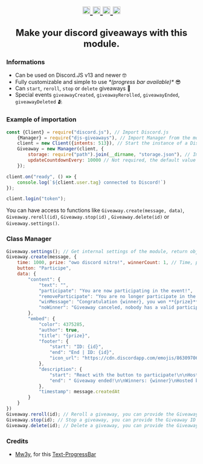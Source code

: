 <br>
<p align="center" style="font-size: 24px;">
  <a href="https://npmjs.com/djs-giveaways/">
    <img height="20" alt="npm" src="https://badgen.net/badge/install/djs-giveaways/red?icon=npm" target="_blank" />
  </a>
  <a href="https://npmjs.com/djs-giveaways/">
    <img height="20" alt="dt" src="https://img.shields.io/npm/dt/djs-giveaways?color=orange" target="_blank" />
  </a>
  <a href="https://github.com/FreiikDev/djs-giveaways/">
    <img height="20" alt="gh" src="https://badgen.net/badge/Freiik/djs-giveaways/yellow?icon=github" target="_blank" />
  </a>
  <a href="https://npmjs.com/djs-giveaways/">
    <img height="20" alt="v" src="https://img.shields.io/npm/v/djs-giveaways?color=green" target="_blank" />
  </a>
  </br>
  </br>
  <b>Make your discord giveaways with this module.</b>
</p>

### Informations

- Can be used on Discord.JS v13 and newer 🤓
- Fully customizable and simple to use _\*(progress bar available)\*_ 😎
- Can `start`, `reroll`, `stop` or `delete` giveaways 🎉
- Special events `giveawayCreated`, `giveawayRerolled`, `giveawayEnded`, `giveawayDeleted` 🫂

### Example of importation

```js
const {Client} = require("discord.js"), // Import Discord.js
    {Manager} = require("djs-giveaways"), // Import Manager from the module djs-giveaways
    client = new Client({intents: 513}), // Start the instance of a Discord Client with GUILDS & GUILDS_MESSAGES intents
    Giveaway = new Manager(client, {
        storage: require("path").join(__dirname, "storage.json"), // Import Storage, you must have a json file with contains a array "[]"
        updateCountdownEvery: 10000 // Not required, the default value is 30000 (ms)
    });

client.on("ready", () => {
    console.log(`${client.user.tag} connected to Discord!`)
});

client.login("token");
```

You can have access to functions like `Giveaway.create(message, data)`, `Giveaway.reroll(id)`, `Giveaway.stop(id)`
, `Giveaway.delete(id)` or `Giveaway.settings()`.

### Class Manager

```js
Giveaway.settings(); // Get internal settings of the module, return object
Giveaway.create(message, {
    time: 1000, prize: "owo discord nitro!", winnerCount: 1, // Time, prize & winnerCount must be present when you call this function. You can customize all the content below, you can even delete these objects: they are automatically added. 
    button: "Participe",
    data: {
        "content": {
            "text": "",
            "participate": "You are now participating in the event!",
            "removeParticipate": "You are no longer participate in the event \:(.",
            "winMessage": "Congratulation {winner}, you won **{prize}**!",
            "noWinner": "Giveaway canceled, nobody has a valid participation."
        },
        "embed": {
            "color": 4375285,
            "author": true,
            "title": "{prize}",
            "footer": {
                "start": "ID: {id}",
                "end": "End | ID: {id}",
                "icon_url": "https://cdn.discordapp.com/emojis/863097061716525056.png"
            },
            "description": {
                "start": "React with the button to participate!\n\nHosted by: {user}.\nTime left: **{duration}** {progressBar}.",
                "end": " Giveaway ended!\n\nWinners: {winner}\nHosted by: {user}."
            },
            "timestamp": message.createdAt
        }
    }
})
Giveaway.reroll(id); // Reroll a giveaway, you can provide the Giveaway ID or the message ID.
Giveaway.stop(id); // Stop a giveaway, you can provide the Giveaway ID or the message ID.
Giveaway.delete(id); // Delete a giveaway, you can provide the Giveaway ID or the message ID.
```

### Credits
- [Mw3y](https://github.com/Mw3y/), for this [Text-ProgressBar](https://github.com/Mw3y/Text-ProgressBar)